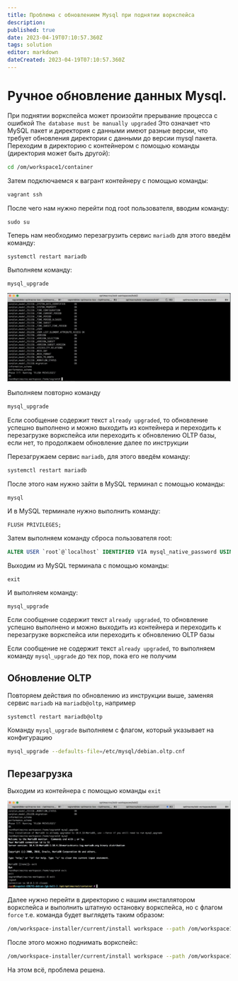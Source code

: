 ```yaml
---
title: Проблема с обновлением Mysql при поднятии воркспейса
description: 
published: true
date: 2023-04-19T07:10:57.360Z
tags: solution
editor: markdown
dateCreated: 2023-04-19T07:10:57.360Z
---
```


# Ручное обновление данных Mysql.

При поднятии воркспейса может произойти прерывание процесса с ошибкой 
`The database must be manually upgraded`
Это означает что MySQL пакет и директория с данными имеют разные версии, что требует обновления директории с данными до версии mysql пакета. Переходим в директорию с контейнером с помощью команды (директория может быть другой):

```bash
cd /om/workspace1/container
```

Затем подключаемся к вагрант контейнеру с помощью команды:

```bash
vagrant ssh
```

После чего нам нужно перейти под root пользователя, вводим команду:

```
sudo su
```
 
Теперь нам необходимо перезагрузить сервис `mariadb` для этого введём команду: 

```
systemctl restart mariadb
```

Выполняем команду:

```
mysql_upgrade
```
![mysqlupgrade.jpg](/solutions/mysqlupgrade.jpg)


Выполняем повторно команду 
```bash
mysql_upgrade
```

Если сообщение содержит текст `already upgraded`, то обновление успешно выполнено и можно выходить из контейнера и переходить к перезагрузке воркспейса или переходить к обновлению OLTP базы, если нет, то продолжаем обновление далее по инструкции

Перезагружаем сервис `mariadb`, для этого введём команду: 

```bash
systemctl restart mariadb
```

После этого нам нужно зайти в MySQL терминал с помощью команды:

```
mysql
```

И в MySQL терминале нужно выполнить команду:
 
```
FLUSH PRIVILEGES;
```

Затем выполняем команду сброса пользователя root:

```sql
ALTER USER `root`@`localhost` IDENTIFIED VIA mysql_native_password USING PASSWORD("syeAIuL4S5Sw9t9") OR unix_socket;
```

Выходим из MySQL терминала с помощью команды:

```
exit
```

И выполняем команду:

```
mysql_upgrade
```

Если сообщение содержит текст `already upgraded`, то обновление успешно выполнено и можно выходить из контейнера и переходить к перезагрузке воркспейса или переходить к обновлению OLTP базы

Если сообщение не содержит текст `already upgraded`, то выполняем команду `mysql_upgrade` до тех пор, пока его не получим

## Обновление OLTP

Повторяем действия по обновлению из инструкции выше, заменяя сервис `mariadb` на `mariadb@oltp`, например

```bash
systemctl restart mariadb@oltp
```

Команду `mysql_upgrade` выполняем с флагом, который указывает на конфигурацию

```bash
mysql_upgrade --defaults-file=/etc/mysql/debian.oltp.cnf
```

## Перезагрузка

Выходим из контейнера с помощью команды `exit`

![containerexit.jpg](/solutions/containerexit.jpg)

Далее нужно перейти в директорию с нашим инсталлятором воркспейса и выполнить штатную остановку воркспейса, но с флагом
`force` т.е. команда будет выглядеть таким образом:

```bash
/om/workspace-installer/current/install workspace --path /om/workspace1/manifest.json shutdown --force
```

После этого можно поднимать воркспейс:

```bash
/om/workspace-installer/current/install workspace --path /om/workspace1/manifest.json up
```

На этом всё, проблема решена.
